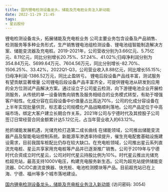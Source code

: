 ```yaml
---
title: 国内锂电检测设备龙头，储能及充电桩业务注入新动能
date: 2022-11-29 21:45
tags:
- 星云股份
---
```

锂电检测设备龙头，拓展储能及充电桩业务
公司主要业务包含设备及产品销售、检测服务等多种业务形式，生产销售锂电池组检测设备、锂电池组智能制造解决方案、储能变流器及充电桩。2019-2021年，公司营收分别为3.66亿元、5.75亿元、8.11亿元，同比分别增长20.75%、57.24%、41.02%;归母净利润分别为354.84万元、5699.64万元、7604.56万元，同比分别增长-82.70%、1506.25%、33.42%，2022Q1-Q3，公司营业收入8.88亿元，同比增长55.15%;归母净利润-1386.52万元，同比止盈转亏。
锂电后段设备产品线丰富，测试服务有望贡献显著增量
公司锂电后段设备产品丰富齐全，可提供锂电池从研发到应用的全方位测试产品解决方案。通过设立子公司星云检测，向下游锂电池企业开展检测服务，从传统的单一设备销售向销售及服务相结合的业务模式转型，有助于增强客户粘性。化成分容在后段设备中价值量占比高达70%，公司的化成分容设备在上半年实现批量供货，标志着公司规模化产品战略顺利落地。公司产品定位于中高端市场，绑定大客户建立长期合作关系，2021年公司与宁德时代及其控股子公司签订日常经营合同金额累计达5.12亿元，占当年营业收入的63.12%。
<!-- more -->
抢抓储能发展机遇，光储充检打造第二成长曲线
在储能领域，公司推出储能变流器产品及智能电站控制系统。新能源车渗透率持续提升，催生充电配套基础设施建设需求，目前我国车桩配比仍存在较大缺口。在充电桩领域，公司推出星云系列直流充电桩、星云共享家用充电桩等产品并已逐渐推广销售。公司于2019年与宁德时代合资成立时代星云，公司对时代星云持股比例为10%。时代星云推出光储充检超充站，最高支持1000V电压，构建充电服务新生态。公司为超充站提供储能变流器、DC/DC直流变换器、快充桩、电池检测模块等产品。目前超充站已在上海、宁德、福州等多个城市落地建设。

[国内锂电检测设备龙头，储能及充电桩业务注入新动能](https://url12.ctfile.com/f/3948612-735792478-a9e043?p=3054)
(访问密码: 3054)

